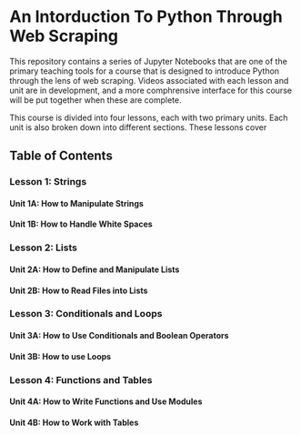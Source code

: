 # An Intorduction To Python Through Web Scraping

This repository contains a series of Jupyter Notebooks that are one of the primary teaching tools for a course that is designed to introduce Python through the lens of web scraping. Videos associated with each lesson and unit are in development, and a more comphrensive interface for this course will be put together when these are complete. 

This course is divided into four lessons, each with two primary units. Each unit is also broken down into different sections. These lessons cover

## Table of Contents

### Lesson 1: Strings
#### Unit 1A: How to Manipulate Strings
#### Unit 1B: How to Handle White Spaces

### Lesson 2: Lists
#### Unit 2A: How to Define and Manipulate Lists
#### Unit 2B: How to Read Files into Lists

### Lesson 3: Conditionals and Loops
#### Unit 3A: How to Use Conditionals and Boolean Operators
#### Unit 3B: How to use Loops

### Lesson 4: Functions and Tables
#### Unit 4A: How to Write Functions and Use Modules
#### Unit 4B: How to Work with Tables
